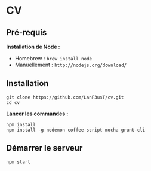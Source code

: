 # CV

## Pré-requis

**Installation de Node :**

  - Homebrew : `brew install node`
  - Manuellement : `http://nodejs.org/download/`

## Installation

    git clone https://github.com/LanF3usT/cv.git
    cd cv

**Lancer les commandes :**

    npm install
    npm install -g nodemon coffee-script mocha grunt-cli

## Démarrer le serveur

    npm start
